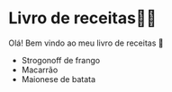 # Livro de receitas:man_cook:

Olá! Bem vindo ao meu livro de receitas :wave:

- Strogonoff de frango
- Macarrão
- Maionese de batata
